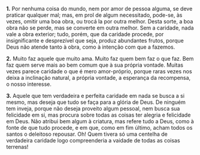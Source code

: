 **1.** Por nenhuma coisa do mundo, nem por amor de pessoa alguma, se deve praticar qualquer mal; mas, em prol de algum necessitado, pode-se, às vezes, omitir uma boa obra, ou trocá la por outra melhor. Desta sorte, a boa obra não se perde, mas se converte em outra melhor. Sem a caridade, nada vale a obra exterior; tudo, porém, que da caridade procede, por insignificante e desprezível que seja, produz abundantes frutos, porque Deus não atende tanto à obra, como à intenção com que a fazemos.

**2.** Muito faz aquele que muito ama. Muito faz quem bem faz o que faz. Bem faz quem serve mais ao bem comum que à sua própria vontade. Muitas vezes parece caridade o que é mero amor-próprio, porque raras vezes nos deixa a inclinação natural, a própria vontade, a esperança da recompensa, o nosso interesse.

**3.** Aquele que tem verdadeira e perfeita caridade em nada se busca a si mesmo, mas deseja que tudo se faça para a glória de Deus. De ninguém tem inveja, porque não deseja proveito algum pessoal, nem busca sua felicidade em si, mas procura sobre todas as coisas ter alegria e felicidade em Deus. Não atribui bem algum à criatura, mas refere tudo a Deus, como à fonte de que tudo procede, e em que, como em fim último, acham todos os santos o deleitoso repousar. Oh! Quem tivera só uma centelha de verdadeira caridade logo compreenderia a vaidade de todas as coisas terrenas!

